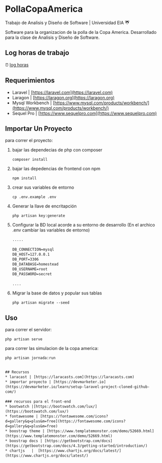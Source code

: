 # PollaCopaAmerica

Trabajo de Analisis y Diseño de Software | Universidad EIA ![logo eia](https://github.com/EIA-University/LogosEIA/blob/master/assets/png/logo-eia-icon.png?raw=true)

Software para la organizacion de la polla de la Copa America. Desarrollado para la clase de Analisis y Diseño de Software.

## Log horas de trabajo

:alarm_clock: [log horas](https://docs.google.com/spreadsheets/d/1EumZ7lT7uqr5Nqyd2tLlsDz7mIX3mx0o_pT0jicEsdE/edit?usp=sharing)


## Requerimientos
* Laravel | [https://laravel.com](https://laravel.com)
* Laragon | [https://laragon.org](https://laragon.org)
* Mysql Workbench | [https://www.mysql.com/products/workbench/](https://www.mysql.com/products/workbench/)
* Sequel Pro |   [https://www.sequelpro.com](https://www.sequelpro.com)


## Importar Un Proyecto
para correr el proyecto:

1. bajar las dependecias de php con composer
    ```
    composer install
    ```
2. bajar las depedencias de frontend con npm 
    ```
    npm install
    ```
4. crear sus variables de entorno 
    ```
    cp .env.example .env
    ```
5. Generar la llave de encritapción 
    ```
    php artisan key:generate
    ```
6. Configurar la BD local acorde a su entorno de desarrollo (En el archico .env  cambiar las variables de entorno)
    ```
    .....

    DB_CONNECTION=mysql
    DB_HOST=127.0.0.1
    DB_PORT=3306
    DB_DATABASE=homestead
    DB_USERNAME=root
    DB_PASSWORD=secret
    
    ....

    ```

7. Migrar la base de datos y popular sus tablas
    ```
    php artisan migrate --seed
    ```

## Uso
 para correr el servidor: 
 ```
 php artisan serve
 ```
 para correr las simulacion de la copa america:
 ```
 php artisan jornada:run
 ```

 ```

## Recursos
* laracast | [https://laracasts.com](https://laracasts.com)
* importar proyecto | [https://devmarketer.io](https://devmarketer.io/learn/setup-laravel-project-cloned-github-com/)

### recursos para el front-end
* bootwatch |[https://bootswatch.com/lux/](https://bootswatch.com/lux/)
* fontawesome | [https://fontawesome.com/icons?d=gallery&q=plus&m=free](https://fontawesome.com/icons?d=gallery&q=plus&m=free)
* boostrap theme | [https://www.templatemonster.com/demo/52669.html](https://www.templatemonster.com/demo/52669.html)
* boostrap docs | [https://getbootstrap.com/docs](https://getbootstrap.com/docs/4.3/getting-started/introduction/)
* chartjs   |  [https://www.chartjs.org/docs/latest/](https://www.chartjs.org/docs/latest/)



